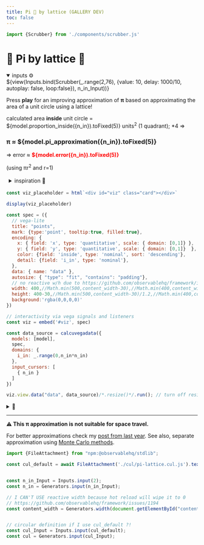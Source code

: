```yaml
---
title: Pi 🥮 by lattice (GALLERY DEV)
toc: false
---
```


```js
import {Scrubber} from './components/scrubber.js'
```

<!-- @include: /home/declan/repos/calculang-develop-with-framework/docs/TEMPLATE.md -->

<div id="content">
  
# 🎨 Pi by lattice 🥮

<div class="card">
<details open><summary>inputs ⚙️</summary>
${view(Inputs.bind(Scrubber(_.range(2,76), {value: 10, delay: 1000/10, autoplay: false, loop:false}), n_in_Input))}
</details>
</div>

Press **play** for an improving approximation of **π** based on approximating the area of a unit circle using a lattice!

calculated area **inside** unit circle = ${model.proportion_inside({n_in}).toFixed(5)} units<sup>2</sup> (1 quadrant); *4 ⇒

### π ≈ ${model.pi_approximation({n_in}).toFixed(5)}

⇒ error ≈ <span style="font-weight:bold;color:red">${model.error({n_in}).toFixed(5)}</span>

(using πr<sup>2</sup> and r=1)

<details style="padding: 0.2rem; margin: 0.2rem"><summary style="">inspiration 🧙</summary>

[A Geogebra example](https://www.geogebra.org/m/kwty4hsz) I found linked in the [wikipedia article for Pi](https://www.geogebra.org/u/kmhkmh). I replicate this approach/numbers.

Given this is similar but simpler than the <a href="https://observablehq.com/@declann/monte-carlo-pi?collection=@declann/calculang">Monte Carlo Pi</a> approximation I reproduced last year, I'm not sure why this approach isn't more common.

</details>

```js
const viz_placeholder = html`<div id="viz" class="card"></div>`

display(viz_placeholder)
```

```js echo
const spec = ({
  // vega-lite
  title: "points",
  mark: {type:'point', tooltip:true, filled:true},
  encoding: {
    x: { field: 'x', type: 'quantitative', scale: { domain: [0,1]} },
    y: { field: 'y', type: 'quantitative', scale: { domain: [0,1]}  },
    color: {field: 'inside', type: 'nominal', sort: 'descending'},
    detail: {field: 'i_in', type: 'nominal'},
  },
  data: { name: "data" },
  autosize: { "type": "fit", "contains": "padding"},
  // no reactive w/h due to https://github.com/observablehq/framework/issues/1194
  width: 400,//Math.min(500,content_width-30),//Math.min(400,content_width),
  height: 400-30,//Math.min(500,content_width-30)/1.2,//Math.min(400,content_width-30),
  background:'rgba(0,0,0,0)'
})

// interactivity via vega signals and listeners
const viz = embed('#viz', spec)
```

```js echo
const data_source = calcuvegadata({
  models: [model],
  spec,
  domains: {
    i_in: _.range(0,n_in*n_in)
  },
  input_cursors: [
    { n_in }
  ]
})
```

```js echo
viz.view.data("data", data_source)/*.resize()*/.run(); // turn off resize
```

<details><summary>📜</summary>

```js echo
const pis = [5, 10, 20,30,50,55,60,65,70,75]
  .map(n_in => ({n_in, pi_approximation: model.pi_approximation({ n_in}), proportion_inside: model.proportion_inside({ n_in}), error: model.error({ n_in})}))

display(Inputs.table(pis, {sort: 'n_in', reverse: true, format: { pi_approximation: d3.format(',.10f'), error: d3.format(',.4f') }}))
```

</details>

---

**⚠️ This π approximation is not suitable for space travel.**

For better approximations check my <a href="https://observablehq.com/@declann/its-pi-day">post from last year</a>. See also, separate approximation using <a href="https://observablehq.com/@declann/monte-carlo-pi?collection=@declann/calculang">Monte Carlo methods</a>.

</div>
</div>

</div><!-- close tag started in template -->





```js
import {FileAttachment} from "npm:@observablehq/stdlib";

const cul_default = await FileAttachment('./cul/pi-lattice.cul.js').text()

```


```js

const n_in_Input = Inputs.input(2);
const n_in = Generators.input(n_in_Input);

// I CAN'T USE reactive width because hot reload will wipe it to 0
// https://github.com/observablehq/framework/issues/1194
const content_width = Generators.width(document.getElementById("content2")); // keep as a generator for reactivity


// circular definition if I use cul_default ?!
const cul_Input = Inputs.input(cul_default);
const cul = Generators.input(cul_Input);

```
